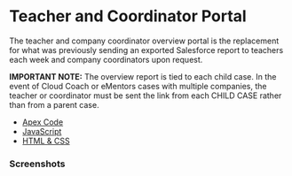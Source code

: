 # Teacher and Coordinator Portal

The teacher and company coordinator overview portal is the replacement for what was previously sending an exported Salesforce report to teachers each week and company coordinators upon request. 

**IMPORTANT NOTE:**
The overview report is tied to each child case. In the event of Cloud Coach or eMentors cases with multiple companies, the teacher or coordinator must be sent the link from each CHILD CASE rather than from a parent case. 

- [Apex Code](_apex.md)
- [JavaScript](mentor_js.md)
- [HTML & CSS](mentor_web.md)

### Screenshots